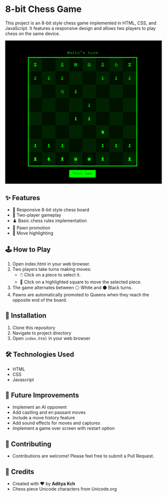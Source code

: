 # 8-bit Chess Game

This project is an 8-bit style chess game implemented in HTML, CSS, and JavaScript. It features a responsive design and allows two players to play chess on the same device.

![](8bit-chess.png)

## ✨ Features

- 📱 Responsive 8-bit style chess board
- 👥 Two-player gameplay
- ♟️ Basic chess rules implementation
- 👑 Pawn promotion
- 🔦 Move highlighting

## 🕹️ How to Play
1. Open index.html in your web browser.
2. Two players take turns making moves:
   - 🖱️ Click on a piece to select it.
   - 🎯 Click on a highlighted square to move the selected piece.
3. The game alternates between ⚪ White and ⚫ Black turns.
4. Pawns are automatically promoted to Queens when they reach the opposite end of the board.

## 🚀 Installation
1. Clone this repository
2. Navigate to project directory
3. Open `index.html` in your web browser

## 🛠️ Technologies Used
- HTML
- CSS
- Javascript

## 🔮 Future Improvements
- Implement an AI opponent
- Add castling and en passant moves
- Include a move history feature
- Add sound effects for moves and captures
- Implement a game over screen with restart option

## 🤝 Contributing
- Contributions are welcome! Please feel free to submit a Pull Request.

## 🙏 Credits
- Created with ❤️ by **Aditya Kch**
- Chess piece Unicode characters from Unicode.org
